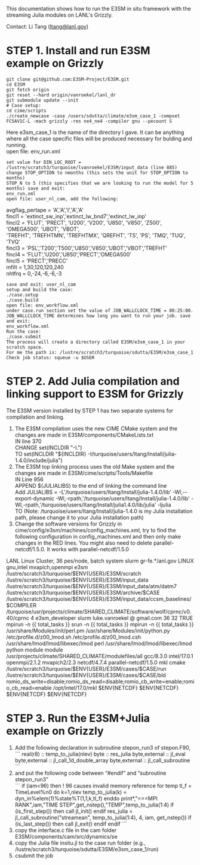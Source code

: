 This documentation shows how to run the E3SM in situ framework with the streaming Julia modules on LANL's Grizzly.  
  
Contact: Li Tang (ltang@lanl.gov)  
  
<h1>STEP 1. Install and run E3SM example on Grizzly</h1>

```
git clone git@github.com:E3SM-Project/E3SM.git  
cd E3SM  
git fetch origin  
git reset --hard origin/vanroekel/lanl_dr  
git submodule update --init  
# Case setup:  
cd cime/scripts  
./create_newcase -case /users/sdutta/climate/e3sm_case_1 -compset FC5AV1C-L -mach grizzly -res ne4_ne4 -compiler gnu --pecount S  
```

Here e3sm_case_1 is the name of the directory I gave. It can be anything where all the case specific files will be produced necessary for bulding and running.  
open file: env_run.xml
```
set value for DIN_LOC_ROOT = /lustre/scratch3/turquoise/lvanroekel/E3SM/input_data (line 885)  
change STOP_OPTION to nmonths (this sets the unit for STOP_OPTION to months)  
STOP_N to 5 (this specifies that we are looking to run the model for 5 months) save and exit:  
env_run.xml  
open file: user_nl_cam, add the following:  
```
avgflag_pertape = 'A','A','I','A','A'  
fincl1 = 'extinct_sw_inp','extinct_lw_bnd7','extinct_lw_inp'  
fincl2 = 'FLUT', 'PRECT', 'U200', 'V200', 'U850', 'V850', 'Z500', 'OMEGA500', 'UBOT', 'VBOT',  
'TREFHT', 'TREFHTMN', 'TREFHTMX', 'QREFHT', 'TS', 'PS', 'TMQ', 'TUQ', 'TVQ'  
fincl3 = 'PSL','T200','T500','U850','V850','UBOT','VBOT','TREFHT'  
fincl4 = 'FLUT','U200','U850','PRECT','OMEGA500'  
fincl5 = 'PRECT','PRECC'  
mfilt = 1,30,120,120,240  
nhtfrq = 0,-24,-6,-6,-3
```
save and exit: user_nl_cam  
setup and build the case:  
./case.setup  
./case.build  
open file: env_workflow.xml  
under case.run section set the value of JOB_WALLCLOCK_TIME = 00:25:00.  
JOB_WALLCLOCK_TIME determines how long you want to run your job. save and exit:  
env_workflow.xml  
Run the case:  
./case.submit 
The process will create a directory called E3SM/e3sm_case_1 in your scratch space.  
For me the path is: /lustre/scratch3/turquoise/sdutta/E3SM/e3sm_case_1  
Check job status: squeue -u $USER  
```

<h1>STEP 2. Add Julia compilation and linking support to E3SM for Grizzly</h1>  

The E3SM version installed by STEP 1 has two separate systems for compilation and linking.  
1. The E3SM compilation uses the new CIME CMake system and the changes are made in E3SM/components/CMakeLists.txt  
IN line 370  
CHANGE set(INCLDIR "-I.")  
TO set(INCLDIR "${INCLDIR} -I/turquoise/users/ltang/Install/julia-1.4.0/include/julia")  
2. The E3SM top linking process uses the old Make system and the changes are made in E3SM/cime/scripts/Tools/Makefile  
IN Line 956  
APPEND \$(JULIALIBS) to the end of linking the command line  
Add JULIALIBS = -L'/turquoise/users/ltang/Install/julia-1.4.0/lib' -Wl,--export-dynamic -Wl,-rpath,'/turquoise/users/ltang/Install/julia-1.4.0/lib' -Wl,-rpath,'/turquoise/users/ltang/Install/julia1.4.0/lib/julia' -ljulia  
TO (Note: /turquoise/users/ltang/Install/julia-1.4.0 is my Julia installation path, please change it to your Julia installation path)  
4. Change the software versions for Grizzly in cime/config/e3sm/machines/config_machines.xml, try to find the following configuration in config_machines.xml and then only make changes in the RED lines. You might also need to delete <modules><command name="load">parallel-netcdf/1.5.0</command></modules>. It works with parallel-netcdf/1.5.0  
<machine MACH="grizzly">  
<DESC>LANL Linux Cluster, 36 pes/node, batch system slurm</DESC>  
<NODENAME_REGEX>gr-fe.*.lanl.gov</NODENAME_REGEX>  
<OS>LINUX</OS>  
<COMPILERS>gnu,intel</COMPILERS>  
<MPILIBS>mvapich,openmpi</MPILIBS>  
<PROJECT>e3sm</PROJECT>  
<CIME_OUTPUT_ROOT>/lustre/scratch3/turquoise/$ENV{USER}/E3SM/scratch</CIME_OUTPUT_ROOT>  
<DIN_LOC_ROOT>/lustre/scratch3/turquoise/$ENV{USER}/E3SM/input_data</DIN_LOC_ROOT>  
<DIN_LOC_ROOT_CLMFORC>/lustre/scratch3/turquoise/$ENV{USER}/E3SM/input_data/atm/datm7</DIN_LOC_ROOT_CLMFORC>  
<DOUT_S_ROOT>/lustre/scratch3/turquoise/$ENV{USER}/E3SM/archive/$CASE</DOUT_S_ROOT>  
<BASELINE_ROOT>/lustre/scratch3/turquoise/$ENV{USER}/E3SM/input_data/ccsm_baselines/$COMPILER</BASELINE_ROOT>  
<CCSM_CPRNC>/turquoise/usr/projects/climate/SHARED_CLIMATE/software/wolf/cprnc/v0.40/cprnc</CCSM_CPRNC>  
<GMAKE_J>4</GMAKE_J>  
<TESTS>e3sm_developer</TESTS>  
<BATCH_SYSTEM>slurm</BATCH_SYSTEM>  
<SUPPORTED_BY>luke.vanroekel @ gmail.com</SUPPORTED_BY>  
<MAX_TASKS_PER_NODE>36</MAX_TASKS_PER_NODE>  
<MAX_MPITASKS_PER_NODE>32</MAX_MPITASKS_PER_NODE>  
<PROJECT_REQUIRED>TRUE</PROJECT_REQUIRED>  
<mpirun mpilib="default">  
<executable>mpirun</executable>  
<arguments>  
<arg name="num_tasks"> -n {{ total_tasks }}</arg>  
</arguments>  
</mpirun>  
<mpirun mpilib="mvapich">  
<executable>srun</executable>  
<arguments>  
<arg name="num_tasks"> -n {{ total_tasks }}</arg>  
</arguments>  
</mpirun>  
<mpirun mpilib="openmpi">  
<executable>mpirun</executable>  
<arguments>  
<arg name="num_tasks"> -n {{ total_tasks }}</arg>  
</arguments>  
</mpirun>  
<mpirun mpilib="mpi-serial">  
<executable/>  
</mpirun>  
<module_system type="module">  
<init_path lang="perl">/usr/share/Modules/init/perl.pm</init_path>  
<init_path lang="python">/usr/share/Modules/init/python.py</init_path>  
<init_path lang="sh">/etc/profile.d/z00_lmod.sh</init_path>  
<init_path lang="csh">/etc/profile.d/z00_lmod.csh</init_path>  
<cmd_path lang="perl">/usr/share/lmod/lmod/libexec/lmod perl</cmd_path>  
<cmd_path lang="python">/usr/share/lmod/lmod/libexec/lmod python</cmd_path>  
<cmd_path lang="sh">module</cmd_path>  
<cmd_path lang="csh">module</cmd_path>  
<modules>  
<command name="purge"/>  
<command name="use">/usr/projects/climate/SHARED_CLIMATE/modulefiles/all</command>  
</modules>  
<modules compiler="gnu">  
<command name="load">gcc/8.3.0</command>  
</modules>  
<modules compiler="intel">  
<command name="load">intel/17.0.1</command>  
</modules>  
<modules mpilib="openmpi">  
<command name="load">openmpi/2.1.2</command>  
</modules>  
<modules mpilib="mvapich">  
<command name="load">mvapich2/2.3</command>  
</modules>  
<modules>  
<command name="load">netcdf/4.7.4</command>  
</modules>  
 <modules>  
 <command name="load">parallel-netcdf/1.5.0</command>  
 </modules>  
<modules>  
<command name="load">mkl</command>  
<command name="load">cmake</command>  
</modules>  
</module_system>  
<RUNDIR>/lustre/scratch3/turquoise/$ENV{USER}/E3SM/cases/$CASE/run</RUNDIR>  
<EXEROOT>/lustre/scratch3/turquoise/$ENV{USER}/E3SM/cases/$CASE/bld</EXEROOT>  
<environment_variables>  
<envname="PNETCDF_HINTS">romio_ds_write=disable;romio_ds_read=disable;romio_cb_write=enable;romio_cb_read=enable</env>  
</environment_variables>  
<environment_variables compiler="gnu">  
<env name="MKLROOT">/opt/intel/17.0/mkl</env>  
<env name="NETCDF_C_PATH">$ENV{NETCDF}</env>  
<env name="NETCDF_FORTRAN_PATH">$ENV{NETCDF}</env>  
<env name="NETCDF_PATH">$ENV{NETCDF}</env>  
<env name="NETCDFF">$ENV{NETCDF}</env>  
</environment_variables>  
</machine>  
  
<h1>STEP 3. Run the E3SM+Julia example on Grizzly</h1>  


<ol>
  <li>Add the following declaration in subroutine stepon_run3 of stepon.F90,</li>
   ```
 real(r8) :: temp_to_julia(nlev)  
 byte :: res_julia  
 byte,external :: jl_eval  
 byte,external :: jl_call_1d_double_array  
 byte,external :: jl_call_subroutine   
```
  <li>and put the following code between “#endif” and “subroutine stepon_run3”</li>
   ```
if (iam<96) then ! 96 causes invalid memory reference for temp  
tl_f = TimeLevel%n0  
do k=1,nlev  
temp_to_julia(k) = dyn_in%elem(1)%state%T(1,1,k,tl_f)  
enddo  
print*,"===MPI RANK",iam,"TIME STEP",get_nstep(),"TEMP",temp_to_julia(1:4)  
if (is_first_step()) then  
call jl_init()  
endif  
res_julia = jl_call_subroutine("streamean", temp_to_julia(1:4), 4, iam, get_nstep())  
if (is_last_step()) then  
call jl_exit()  
endif  
endif  
```
  <li>copy the interface.c file in the cam folder E3SM/components/cam/src/dynamics/se  </li>
  <li>copy the Julia file insitu.jl to the case run folder (e.g., /lustre/scratch3/turquoise/sdutta/E3SM/e3sm_case_1/run)  </li>
<li>csubmit the job  </li>
</ol>

  
  
